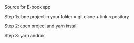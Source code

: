 Source for E-book app

Step 1:clone project in your folder = git clone + link repository

Step 2: open project and yarn install

Step 3: yarn android
